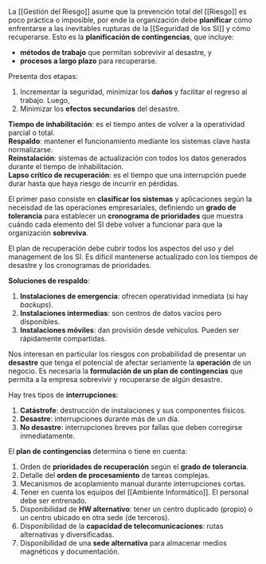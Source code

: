 La [[Gestión del Riesgo]] asume que la prevención total del [[Riesgo]] es poco práctica o imposible, por ende la organización debe **planificar** cómo enfrentarse a las inevitables rupturas de la [[Seguridad de los SI]] y cómo recuperarse. Esto es la **planificación de contingencias**, que incluye:

- **métodos de trabajo** que permitan sobrevivir al desastre, y 
- **procesos a largo plazo** para recuperarse.

Presenta dos etapas:

1. Incrementar la seguridad, minimizar los **daños** y facilitar el regreso al trabajo. Luego,
2. Minimizar los **efectos secundarios** del desastre. 

**Tiempo de inhabilitación**: es el tiempo antes de volver a la operatividad parcial o total. \
**Respaldo**: mantener el funcionamiento mediante los sistemas clave hasta normalizarse. \
**Reinstalación**: sistemas de actualización con todos los datos generados durante el tiempo de inhabilitación. \
**Lapso crítico de recuperación**: es el tiempo que una interrupción puede durar hasta que haya riesgo de incurrir en pérdidas.

El primer paso consiste en **clasificar los sistemas** y aplicaciones según la neceisdad de las operaciones empresariales, definiendo un **grado de tolerancia** para establecer un **cronograma de prioridades** que muestra cuándo cada elemento del SI debe volver a funcionar para que la organización **sobreviva**.

El plan de recuperación debe cubrir todos los aspectos del uso y del management de los SI. Es difícil mantenerse actualizado con los tiempos de desastre y los cronogramas de prioridades.

**Soluciones de respaldo**:

1. **Instalaciones de emergencia**: ofrecen operatividad inmediata (si hay *backups*).
2. **Instalaciones intermedias**: son centros de datos vacíos pero disponibles.
3. **Instalaciones móviles**: dan provisión desde vehículos. Pueden ser rápidamente compartidas.

Nos interesan en particular los riesgos con probabilidad de presentar un **desastre** que tenga el potencial de afectar seriamente la **operación** de un negocio. Es necesaria la **formulación de un plan de contingencias** que permita a la empresa sobrevivir y recuperarse de algún desastre.

Hay tres tipos de **interrupciones**:

1. **Catástrofe**: destrucción de instalaciones y sus componentes físicos.
2. **Desastre**: interrupciones durante más de un día.
3. **No desastre**: interrupciones breves por fallas que deben corregirse inmediatamente.

El **plan de contingencias** determina o tiene en cuenta:

1. Orden de **prioridades de recuperación** según el **grado de tolerancia**.
2. Detalle del **orden de procesamiento** de tareas complejas.
3. Mecanismos de acoplamiento manual durante interrupciones cortas.
4. Tener en cuenta los equipos del [[Ambiente Informático]]. El personal debe ser entrenado.
5. Disponibilidad de **HW alternativo**: tener un centro duplicado (propio) o un centro ubicado en otra sede (de terceros).
6. Disponibilidad de la **capacidad de telecomunicaciones**: rutas alternativas y diversificadas.
7. Disponibilidad de una **sede alternativa** para almacenar medios magnéticos y documentación.
